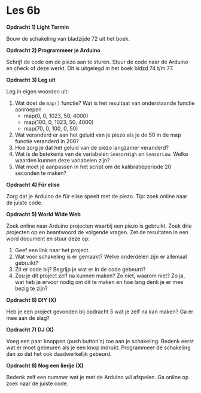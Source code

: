 # Les 6b

**Opdracht 1) Light Termin**

Bouw de schakeling van bladzijde 72 uit het boek.

**Opdracht 2) Programmeer je Arduino**

Schrijf de code om de piezo aan te sturen. Stuur de code naar de Arduino en check of deze werkt. Dit is uitgelegd in het boek bldzd 74 t/m 77.

**Opdracht 3) Leg uit**

Leg in eigen woorden uit:
1. Wat doet de `map()` functie? Wat is het resultaat van onderstaande functie aanroepen
    - map(0, 0, 1023, 50, 4000)
	- map(100, 0, 1023, 50, 4000)
	- map(70, 0, 100, 0, 50)
2. Wat veranderd er aan het geluid van je piezo als je de 50 in de map functie veranderd in 200?
3. Hoe zorg je dat het geluid van de piezo langzamer veranderd?
4. Wat is de betekenis van de variabelen `SensorHigh` en `SensorLow`. Welke waarden kunnen deze variabelen zijn?
5. Wat moet je aanpassen in het script om de kalibratieperiode 20 seconden te maken?

**Opdracht 4) Für elise**

Zorg dat je Arduino de für elise speelt met de piezo. Tip: zoek online naar de juiste code.

**Opdracht 5) World Wide Web**

Zoek online naar Arduino projecten waarbij een piezo is gebruikt. Zoek drie projecten op en beantwoord de volgende vragen. Zet de resultaten in een word document en stuur deze op:
1. Geef een link naar het project.
2. Wat voor schakeling is er gemaakt? Welke onderdelen zijn er allemaal gebruikt?
3. Zit er code bij? Begrijp je wat er in de code gebeurd?
4. Zou je dit project zelf na kunnen maken? Zo niet, waarom niet? Zo ja, wat heb je ervoor nodig om dit te maken en hoe lang denk je er mee bezig te zijn?

**Opdracht 6) DIY (X)**

Heb je een project gevonden bij opdracht 5 wat je zelf na kan maken? Ga er mee aan de slag?

**Opdracht 7) DJ (X)**

Voeg een paar knoppen (push button's) toe aan je schakeling. Bedenk eerst wat er moet gebeuren als je een knop indrukt. Programmeer de schakeling dan zo dat het ook daadwerkelijk gebeurd.

**Opdracht 8) Nog een liedje (X)**

Bedenk zelf een nummer wat je met de Arduino wil afspelen. Ga online op zoek naar de juiste code.


